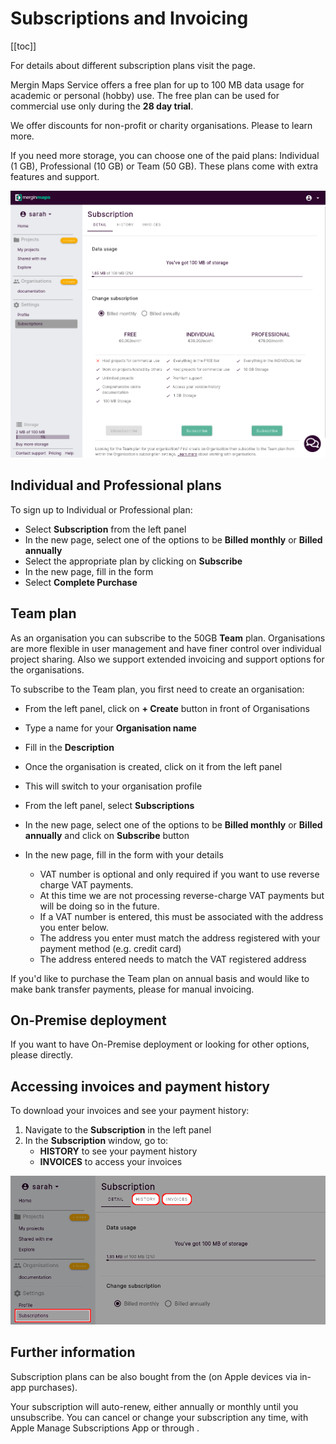 # Subscriptions and Invoicing
[[toc]]

For details about different subscription plans visit the <MainDomainNameLink id="pricing" desc="pricing"/> page.


Mergin Maps Service offers a free plan for up to 100 MB data usage for academic or personal (hobby) use. The free plan can be used for commercial use only during the **28 day trial**. 

We offer discounts for non-profit or charity organisations. Please <MerginMapsEmail id="sales" desc="contact us" /> to learn more.

If you need more storage, you can choose one of the paid plans: Individual (1 GB), Professional (10 GB) or Team (50 GB). These plans come with extra features and support.

![org profile](./subscriptions.png)

## Individual and Professional plans

To sign up to Individual or Professional plan:

- Select **Subscription** from the left panel
- In the new page, select one of the options to be **Billed monthly** or **Billed annually**
- Select the appropriate plan by clicking on **Subscribe**
- In the new page, fill in the form
- Select **Complete Purchase**

## Team plan

As an organisation you can subscribe to the 50GB **Team** plan. Organisations are more flexible in user management and have finer control over individual project sharing. Also we support extended invoicing and support options for the organisations.

To subscribe to the Team plan, you first need to create an organisation:

- From the left panel, click on **+ Create** button in front of Organisations
- Type a name for your **Organisation name**
- Fill in the **Description**

- Once the organisation is created, click on it from the left panel
- This will switch to your organisation profile
- From the left panel, select **Subscriptions**
- In the new page, select one of the options to be **Billed monthly** or **Billed annually** and click on **Subscribe** button
- In the new page, fill in the form with your details
  - VAT number is optional and only required if you want to use reverse charge VAT payments.
  - At this time we are not processing reverse-charge VAT payments but will be doing so in the future.
  - If a VAT number is entered, this must be associated with the address you enter below.
  - The address you enter must match the address registered with your payment method (e.g. credit card)
  - The address entered needs to match the VAT registered address

If you'd like to purchase the Team plan on annual basis and would like to make bank transfer payments, please <MerginMapsEmail id="sales" desc="contact us" /> for manual invoicing.

## On-Premise deployment
If you want to have On-Premise deployment or looking for other options, please <MerginMapsEmail id="sales" desc="contact us" /> directly.

## Accessing invoices and payment history

To download your invoices and see your payment history:

1. Navigate to the **Subscription** in the left panel
2. In the **Subscription** window, go to:
   - **HISTORY** to see your payment history 
   - **INVOICES** to access your invoices

![invoices and history](./invoices-history.png)

## Further information

Subscription plans can be also bought from the <MobileAppName /> (on Apple devices via in-app purchases).

Your subscription will auto-renew, either annually or monthly until you unsubscribe. You can cancel or change your subscription any time, with Apple Manage Subscriptions App or through <MainDomainNameLink />.
